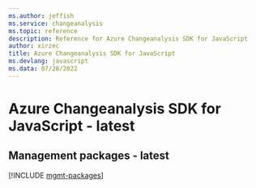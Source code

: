 ```yaml
---
ms.author: jeffish
ms.service: changeanalysis
ms.topic: reference
description: Reference for Azure Changeanalysis SDK for JavaScript
author: xirzec
title: Azure Changeanalysis SDK for JavaScript
ms.devlang: javascript
ms.data: 07/28/2022
---
```

# Azure Changeanalysis SDK for JavaScript - latest

## Management packages - latest
[!INCLUDE [mgmt-packages](changeanalysis-mgmt-index.md)]
